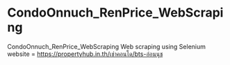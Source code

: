 # CondoOnnuch_RenPrice_WebScraping
CondoOnnuch_RenPrice_WebScraping
Web scraping using Selenium
website = https://propertyhub.in.th/เช่าคอนโด/bts-อ่อนนุช
